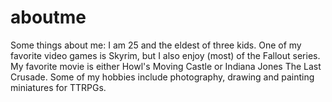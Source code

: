 # aboutme

Some things about me:
    I am 25 and the eldest of three kids.
    One of my favorite video games is Skyrim, but I also enjoy (most) of the Fallout series.
    My favorite movie is either Howl's Moving Castle or Indiana Jones The Last Crusade. 
    Some of my hobbies include photography, drawing and painting miniatures for TTRPGs. 
